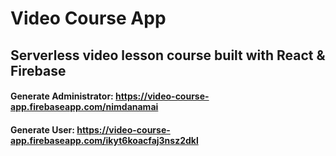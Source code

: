 # Video Course App
## Serverless video lesson course built with React & Firebase

#### Generate Administrator: https://video-course-app.firebaseapp.com/nimdanamai
#### Generate User: https://video-course-app.firebaseapp.com/ikyt6koacfaj3nsz2dkl